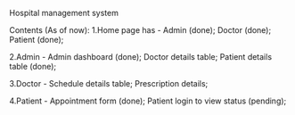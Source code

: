 Hospital management system

Contents (As of now):
1.Home page has - Admin (done);
                  Doctor (done);
                  Patient (done);
                
2.Admin - Admin dashboard (done);
          Doctor details table;
          Patient details table (done);
          
3.Doctor - Schedule details table;
           Prescription details;

4.Patient - Appointment form (done);
            Patient login to view status (pending);
